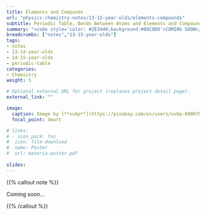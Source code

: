 ```yaml
---
title: Elements and Compunds
url: "physics-chemistry-notes/13-15-year-olds/elements-compounds"
subtitle: Periodic Table, Bonds Between Atoms and Elements and Compounds of Special Interest
summary: "<code style='color: #2E3440;background:#88C0D0'>COMING SOON</code> <br> Periodic Table. Bonds Between Atoms. Elements and Compounds of Special Interest."
breadcrumbs: ["notes","13-15-year-olds"]
tags:
- notes
- 13-14-year-olds
- 14-15-year-olds
- periodic-table
categories:
- Chemistry
weight: 5

# Optional external URL for project (replaces project detail page).
external_link: ""

image:
  caption: Image by [**vubp**](https://pixabay.com/es/users/vubp-6000785/) on [Pixabay](https://pixabay.com/es/)
  focal_point: Smart

# links:
# - icon_pack: fas
#  icon: file-download
#  name: Póster
#  url: materia-poster.pdf
  
slides: 
---
```


{{% callout note %}}

Coming soon...

{{% /callout %}}
